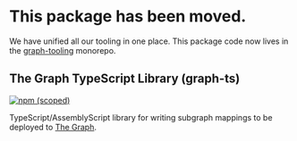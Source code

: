 # This package has been moved.

We have unified all our tooling in one place. This package code now lives in the [graph-tooling](https://github.com/graphprotocol/graph-cli) monorepo.

## The Graph TypeScript Library (graph-ts)

[![npm (scoped)](https://img.shields.io/npm/v/@graphprotocol/graph-ts.svg)](https://www.npmjs.com/package/@graphprotocol/graph-ts)

TypeScript/AssemblyScript library for writing subgraph mappings to be
deployed to [The Graph](https://github.com/graphprotocol/graph-node).

